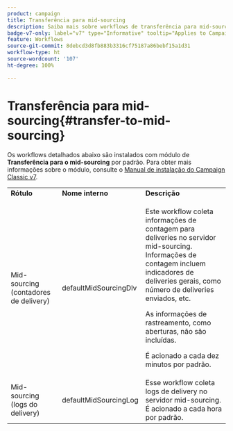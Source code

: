 ```yaml
---
product: campaign
title: Transferência para mid-sourcing
description: Saiba mais sobre workflows de transferência para mid-sourcing
badge-v7-only: label="v7" type="Informative" tooltip="Applies to Campaign Classic v7 only"
feature: Workflows
source-git-commit: 8debcd3d8fb883b3316cf75187a86bebf15a1d31
workflow-type: ht
source-wordcount: '107'
ht-degree: 100%

---
```



# Transferência para mid-sourcing{#transfer-to-mid-sourcing}



Os workflows detalhados abaixo são instalados com módulo de **Transferência para o mid-sourcing** por padrão. Para obter mais informações sobre o módulo, consulte o [Manual de instalação do Campaign Classic v7](../../installation/using/mid-sourcing-deployment.md).

<table> 
 <tbody> 
  <tr> 
   <td> <strong>Rótulo</strong><br /> </td> 
   <td> <strong>Nome interno</strong><br /> </td> 
   <td> <strong>Descrição</strong><br /> </td> 
  </tr> 
  <tr> 
   <td> <span class="uicontrol">Mid-sourcing (contadores de delivery)</span><br /> </td> 
   <td> <span class="uicontrol">defaultMidSourcingDlv</span> <br /> </td> 
   <td> <p>Este workflow coleta informações de contagem para deliveries no servidor mid-sourcing. Informações de contagem incluem indicadores de deliveries gerais, como número de deliveries enviados, etc.</p> <p>As informações de rastreamento, como aberturas, não são incluídas.</p> <p>É acionado a cada dez minutos por padrão.</p> </td> 
  </tr> 
  <tr> 
   <td> <span class="uicontrol">Mid-sourcing (logs do delivery)</span><br /> </td> 
   <td> <span class="uicontrol">defaultMidSourcingLog</span> <br /> </td> 
   <td> Esse workflow coleta logs de delivery no servidor mid-sourcing. É acionado a cada hora por padrão.<br /> </td> 
  </tr> 
 </tbody> 
</table>

